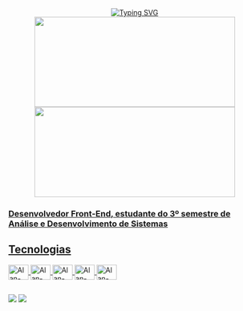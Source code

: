 <div align='center'>
<a href="https://git.io/typing-svg"><img src="https://readme-typing-svg.demolab.com?font=Fira+Code&pause=1000&color=E7F6F7&vCenter=true&width=435&lines=Ol%C3%A1%2C+eu+sou+o+Alan+Felipe%F0%9F%91%8B" alt="Typing SVG" /></a>
</div>

<div align="center">
  <a href="https://github.com/alanfljesus">
  <img height="180em" width="400em"src="https://github-readme-stats.vercel.app/api?username=alanfljesus&show_icons=true&theme=dracula&include_all_commits=true&count_private=true"/>
  <img height="180em" width="400em" src="https://github-readme-stats.vercel.app/api/top-langs/?username=alanfljesus&layout=compact&langs_count=7&theme=dracula"/>
</div>
  
  ### Desenvolvedor Front-End, estudante do 3º semestre de Análise e Desenvolvimento de Sistemas
  
 ## Tecnologias
  
  <div style="display: inline_block">
  <img align="center" title="JavaScript" alt="Alan-Js" height="30" width="40" src="https://xesque.rocketseat.dev/platform/tech/javascript.svg">
  <img align="center" title="TypeScript" alt="Alan-TypeScript" height="30" width="40" src="https://xesque.rocketseat.dev/platform/tech/typescript.svg">
  <img align="center" title="Node.js" alt="Alan-Node.JS" height="30" width="40" src="https://xesque.rocketseat.dev/platform/tech/node.svg">
  <img align="center" title="ReactJs" alt="Alan-ReactJs" height="30" width="40" src="https://xesque.rocketseat.dev/platform/tech/reactjs.svg"> 
  <img align="center" title="NextJs" alt="Alan-NextJs" height="30" width="40" src="https://xesque.rocketseat.dev/platform/tech/nextjs.svg"> 
  </div>
    
  <div style="display: inline_block">
    
  </div>

  ##
 
  <div> 
<a href = "mailto:alanfljesus@hotmail.com"><img src="https://img.shields.io/badge/-Gmail-%23333?style=for-the-badge&logo=gmail&logoColor=white" target="_blank"></a>
<a href="https://www.linkedin.com/in/alanfelipejesus/" target="_blank"><img src="https://img.shields.io/badge/-LinkedIn-%230077B5?style=for-the-badge&logo=linkedin&logoColor=white" target="_blank"></a> 

 
  <!--[Snake animation](https://github.com/rafaballerini/rafaballerini/blob/output/github-contribution-grid-snake.svg)-->
    
</div>
  
